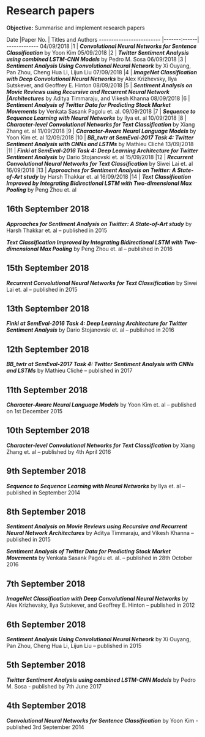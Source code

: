 # Research papers

**Objective:** Summarise and implement research papers

Date                      |Paper No.     | Titles and Authors
------------------------- |-------:------| -------------
04/09/2018                |1             | ***Convolutional Neural Networks for Sentence Classification*** by Yoon Kim
05/09/2018                |2             | ***Twitter Sentiment Analysis using combined LSTM-CNN Models*** by Pedro M. Sosa
06/09/2018                |3             | ***Sentiment Analysis Using Convolutional Neural Network*** by Xi Ouyang, Pan Zhou, Cheng Hua Li, Lijun Liu
07/09/2018                |4             | ***ImageNet Classification with Deep Convolutional Neural Networks*** by Alex Krizhevsky, Ilya Sutskever, and Geoffrey E. Hinton
08/09/2018                |5             | ***Sentiment Analysis on Movie Reviews using Recursive and Recurrent Neural Network |Architectures*** by Aditya Timmaraju, and Vikesh Khanna
08/09/2018                |6             | ***Sentiment Analysis of Twitter Data for Predicting Stock Market Movements*** by Venkata Sasank Pagolu et. al.
09/09/2018                |7             | ***Sequence to Sequence Learning with Neural Networks*** by Ilya et. al
10/09/2018                |8             | ***Character-level Convolutional Networks for Text Classification*** by Xiang Zhang et. al
11/09/2018                |9             | ***Character-Aware Neural Language Models*** by Yoon Kim et. al
12/09/2018                |10            | ***BB_twtr at SemEval-2017 Task 4: Twitter Sentiment Analysis with CNNs and LSTMs*** by Mathieu Cliché
13/09/2018                |11            | ***Finki at SemEval-2016 Task 4: Deep Learning Architecture for Twitter Sentiment Analysis*** by Dario Stojanovski et. al
15/09/2018                |12            | ***Recurrent Convolutional Neural Networks for Text Classification*** by Siwei Lai et. al
16/09/2018                |13            | ***Approaches for Sentiment Analysis on Twitter: A State-of-Art study*** by Harsh Thakkar et. al
16/09/2018                |14            | ***Text Classification Improved by Integrating Bidirectional LSTM with Two-dimensional Max Pooling*** by Peng Zhou et. al

## 16th September 2018
***Approaches for Sentiment Analysis on Twitter: A State-of-Art study*** by Harsh Thakkar et. al – published in 2015

***Text Classification Improved by Integrating Bidirectional LSTM with Two-dimensional Max Pooling*** by Peng Zhou et. al – published in 2016

## 15th September 2018
***Recurrent Convolutional Neural Networks for Text Classification*** by Siwei Lai et. al – published in 2015

## 13th September 2018
***Finki at SemEval-2016 Task 4: Deep Learning Architecture for Twitter Sentiment Analysis*** by Dario Stojanovski et. al – published in 2016

## 12th September 2018
***BB_twtr at SemEval-2017 Task 4: Twitter Sentiment Analysis with CNNs and LSTMs*** by Mathieu Cliché – published in 2017

## 11th September 2018
***Character-Aware Neural Language Models*** by Yoon Kim et. al – published on 1st December 2015

## 10th September 2018
***Character-level Convolutional Networks for Text Classification*** by Xiang Zhang et. al – published by 4th April 2016

## 9th September 2018
***Sequence to Sequence Learning with Neural Networks*** by Ilya et. al – published in September 2014

## 8th September 2018
***Sentiment Analysis on Movie Reviews using Recursive and Recurrent Neural Network Architectures*** by Aditya Timmaraju, and Vikesh Khanna – published in 2015

***Sentiment Analysis of Twitter Data for Predicting Stock Market Movements*** by Venkata Sasank Pagolu et. al. – published in 28th October 2016

## 7th September 2018
***ImageNet Classification with Deep Convolutional Neural Networks*** by Alex Krizhevsky, Ilya Sutskever, and Geoffrey E. Hinton – published in 2012

## 6th September 2018
***Sentiment Analysis Using Convolutional Neural Network*** by Xi Ouyang, Pan Zhou, Cheng Hua Li, Lijun Liu – published in 2015

## 5th September 2018
***Twitter Sentiment Analysis using combined LSTM-CNN Models*** by Pedro M. Sosa - published by 7th June 2017

## 4th September 2018
***Convolutional Neural Networks for Sentence Classification*** by Yoon Kim - published 3rd September 2014